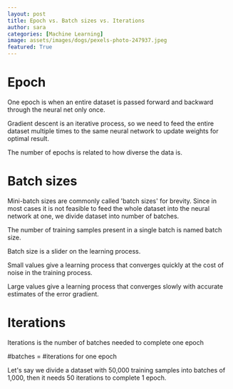 ```yaml
---
layout: post
title: Epoch vs. Batch sizes vs. Iterations
author: sara
categories: [Machine Learning]
image: assets/images/dogs/pexels-photo-247937.jpeg
featured: True
---
```

# Epoch 

 

One epoch is when an entire dataset is passed forward and backward through the neural net only once.  

 

Gradient descent is an iterative process, so we need to feed the entire dataset multiple times to the same neural network to update weights for optimal result. 

 

The number of epochs is related to how diverse the data is. 

 

# Batch sizes 

 

Mini-batch sizes are commonly called 'batch sizes' for brevity. Since in most cases it is not feasible to feed the whole dataset into the neural network at one, we divide dataset into number of batches. 

 

The number of training samples present in a single batch is named batch size. 

 

Batch size is a slider on the learning process. 

Small values give a learning process that converges quickly at the cost of noise in the training process. 

Large values give a learning process that converges slowly with accurate estimates of the error gradient. 

 

 

# Iterations 

 

Iterations is the number of batches needed to complete one epoch 

 

#batches = #iterations for one epoch 

 

Let's say we divide a dataset with 50,000 training samples into batches of 1,000, then it needs 50 iterations to complete 1 epoch. 